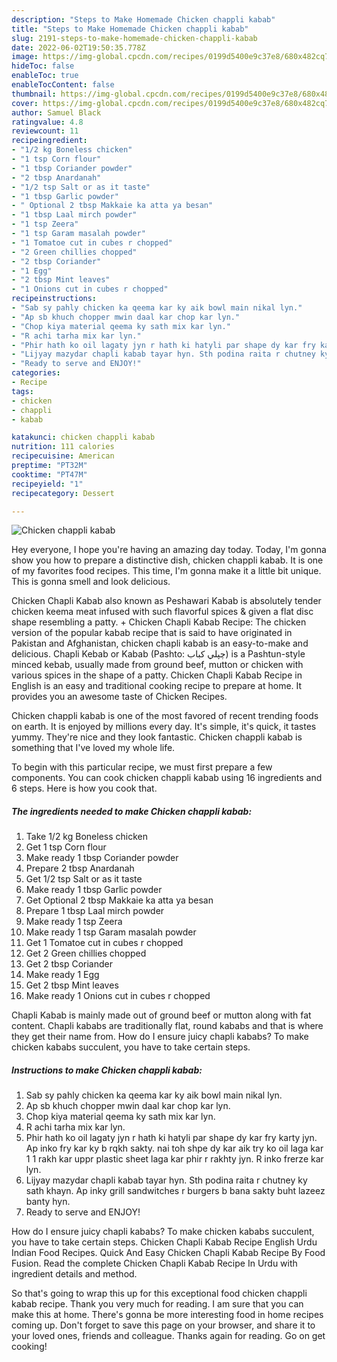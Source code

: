 ```yaml
---
description: "Steps to Make Homemade Chicken chappli kabab"
title: "Steps to Make Homemade Chicken chappli kabab"
slug: 2191-steps-to-make-homemade-chicken-chappli-kabab
date: 2022-06-02T19:50:35.778Z
image: https://img-global.cpcdn.com/recipes/0199d5400e9c37e8/680x482cq70/chicken-chappli-kabab-recipe-main-photo.jpg
hideToc: false
enableToc: true
enableTocContent: false
thumbnail: https://img-global.cpcdn.com/recipes/0199d5400e9c37e8/680x482cq70/chicken-chappli-kabab-recipe-main-photo.jpg
cover: https://img-global.cpcdn.com/recipes/0199d5400e9c37e8/680x482cq70/chicken-chappli-kabab-recipe-main-photo.jpg
author: Samuel Black
ratingvalue: 4.8
reviewcount: 11
recipeingredient:
- "1/2 kg Boneless chicken"
- "1 tsp Corn flour"
- "1 tbsp Coriander powder"
- "2 tbsp Anardanah"
- "1/2 tsp Salt or as it taste"
- "1 tbsp Garlic powder"
- " Optional 2 tbsp Makkaie ka atta ya besan"
- "1 tbsp Laal mirch powder"
- "1 tsp Zeera"
- "1 tsp Garam masalah powder"
- "1 Tomatoe cut in cubes r chopped"
- "2 Green chillies chopped"
- "2 tbsp Coriander"
- "1 Egg"
- "2 tbsp Mint leaves"
- "1 Onions cut in cubes r chopped"
recipeinstructions:
- "Sab sy pahly chicken ka qeema kar ky aik bowl main nikal lyn."
- "Ap sb khuch chopper mwin daal kar chop kar lyn."
- "Chop kiya material qeema ky sath mix kar lyn."
- "R achi tarha mix kar lyn."
- "Phir hath ko oil lagaty jyn r hath ki hatyli par shape dy kar fry karty jyn. Ap inko fry kar ky b rqkh sakty. nai toh shpe dy kar aik try ko oil laga kar 1 1 rakh kar uppr plastic sheet laga kar phir r rakhty jyn. R inko frerze kar lyn."
- "Lijyay mazydar chapli kabab tayar hyn. Sth podina raita r chutney ky sath khayn. Ap inky grill sandwitches r burgers b bana sakty buht lazeez banty hyn."
- "Ready to serve and ENJOY!"
categories:
- Recipe
tags:
- chicken
- chappli
- kabab

katakunci: chicken chappli kabab 
nutrition: 111 calories
recipecuisine: American
preptime: "PT32M"
cooktime: "PT47M"
recipeyield: "1"
recipecategory: Dessert

---
```



![Chicken chappli kabab](https://img-global.cpcdn.com/recipes/0199d5400e9c37e8/680x482cq70/chicken-chappli-kabab-recipe-main-photo.jpg)

Hey everyone, I hope you're having an amazing day today. Today, I'm gonna show you how to prepare a distinctive dish, chicken chappli kabab. It is one of my favorites food recipes. This time, I'm gonna make it a little bit unique. This is gonna smell and look delicious.

Chicken Chapli Kabab also known as Peshawari Kabab is absolutely tender chicken keema meat infused with such flavorful spices & given a flat disc shape resembling a patty. + Chicken Chapli Kabab Recipe: The chicken version of the popular kabab recipe that is said to have originated in Pakistan and Afghanistan, chicken chapli kabab is an easy-to-make and delicious. Chapli Kebab or Kabab (Pashto: چپلي کباب‎) is a Pashtun-style minced kebab, usually made from ground beef, mutton or chicken with various spices in the shape of a patty. Chicken Chapli Kabab Recipe in English is an easy and traditional cooking recipe to prepare at home. It provides you an awesome taste of Chicken Recipes.

Chicken chappli kabab is one of the most favored of recent trending foods on earth. It is enjoyed by millions every day. It's simple, it's quick, it tastes yummy. They're nice and they look fantastic. Chicken chappli kabab is something that I've loved my whole life.


To begin with this particular recipe, we must first prepare a few components. You can cook chicken chappli kabab using 16 ingredients and 6 steps. Here is how you cook that.

<!--inarticleads1-->

##### The ingredients needed to make Chicken chappli kabab:

1. Take 1/2 kg Boneless chicken
1. Get 1 tsp Corn flour
1. Make ready 1 tbsp Coriander powder
1. Prepare 2 tbsp Anardanah
1. Get 1/2 tsp Salt or as it taste
1. Make ready 1 tbsp Garlic powder
1. Get  Optional 2 tbsp Makkaie ka atta ya besan
1. Prepare 1 tbsp Laal mirch powder
1. Make ready 1 tsp Zeera
1. Make ready 1 tsp Garam masalah powder
1. Get 1 Tomatoe cut in cubes r chopped
1. Get 2 Green chillies chopped
1. Get 2 tbsp Coriander
1. Make ready 1 Egg
1. Get 2 tbsp Mint leaves
1. Make ready 1 Onions cut in cubes r chopped


Chapli Kabab is mainly made out of ground beef or mutton along with fat content. Chapli kababs are traditionally flat, round kababs and that is where they get their name from. How do I ensure juicy chapli kababs? To make chicken kababs succulent, you have to take certain steps. 

<!--inarticleads2-->

##### Instructions to make Chicken chappli kabab:

1. Sab sy pahly chicken ka qeema kar ky aik bowl main nikal lyn.
1. Ap sb khuch chopper mwin daal kar chop kar lyn.
1. Chop kiya material qeema ky sath mix kar lyn.
1. R achi tarha mix kar lyn.
1. Phir hath ko oil lagaty jyn r hath ki hatyli par shape dy kar fry karty jyn. Ap inko fry kar ky b rqkh sakty. nai toh shpe dy kar aik try ko oil laga kar 1 1 rakh kar uppr plastic sheet laga kar phir r rakhty jyn. R inko frerze kar lyn.
1. Lijyay mazydar chapli kabab tayar hyn. Sth podina raita r chutney ky sath khayn. Ap inky grill sandwitches r burgers b bana sakty buht lazeez banty hyn.
1. Ready to serve and ENJOY!

How do I ensure juicy chapli kababs? To make chicken kababs succulent, you have to take certain steps. Chicken Chapli Kabab Recipe English Urdu Indian Food Recipes. Quick And Easy Chicken Chapli Kabab Recipe By Food Fusion. Read the complete Chicken Chapli Kabab Recipe In Urdu with ingredient details and method. 

So that's going to wrap this up for this exceptional food chicken chappli kabab recipe. Thank you very much for reading. I am sure that you can make this at home. There's gonna be more interesting food in home recipes coming up. Don't forget to save this page on your browser, and share it to your loved ones, friends and colleague. Thanks again for reading. Go on get cooking!
